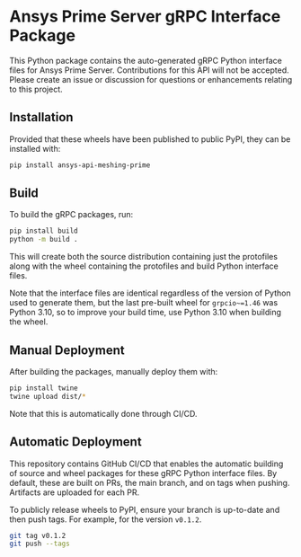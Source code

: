 # Ansys Prime Server gRPC Interface Package

This Python package contains the auto-generated gRPC Python interface files for
Ansys Prime Server.  Contributions for this API will not be accepted.  Please
create an issue or discussion for questions or enhancements relating to this
project.

## Installation

Provided that these wheels have been published to public PyPI, they can be
installed with:

```bash
pip install ansys-api-meshing-prime
```

## Build

To build the gRPC packages, run:

```bash
pip install build
python -m build .
```

This will create both the source distribution containing just the protofiles
along with the wheel containing the protofiles and build Python interface
files.

Note that the interface files are identical regardless of the version of Python
used to generate them, but the last pre-built wheel for `grpcio~=1.46` was
Python 3.10, so to improve your build time, use Python 3.10 when building the
wheel.

## Manual Deployment

After building the packages, manually deploy them with:

```bash
pip install twine
twine upload dist/*
```

Note that this is automatically done through CI/CD.

## Automatic Deployment

This repository contains GitHub CI/CD that enables the automatic building of
source and wheel packages for these gRPC Python interface files. By default,
these are built on PRs, the main branch, and on tags when pushing. Artifacts
are uploaded for each PR.

To publicly release wheels to PyPI, ensure your branch is up-to-date and then
push tags. For example, for the version ``v0.1.2``.

```bash
git tag v0.1.2
git push --tags
```
